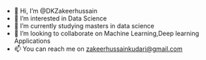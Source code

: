 - 👋 Hi, I’m @DKZakeerhussain
- 👀 I’m interested in Data Science
- 🌱 I’m currently studying masters in data science
- 💞️ I’m looking to collaborate on Machine Learning,Deep learning Applications
- 📫 You can reach me on zakeerhussainkudari@gmail.com

<!---
DKZakeerhussain/DKZakeerhussain is a ✨ special ✨ repository because its `README.md` (this file) appears on your GitHub profile.
You can click the Preview link to take a look at your changes.
--->
